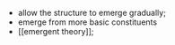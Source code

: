 - allow the structure to emerge gradually;
- emerge from more basic constituents
- [[emergent theory]];
